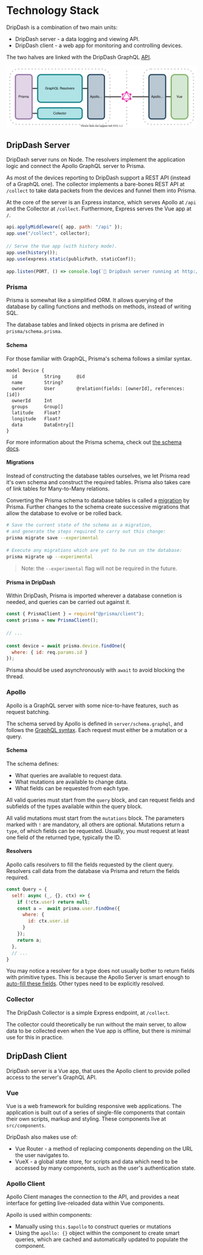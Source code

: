 # Technology Stack

DripDash is a combination of two main units:
* DripDash server - a data logging and viewing API.
* DripDash client - a web app for monitoring and controlling devices.

The two halves are linked with the DripDash GraphQL [API](API.md).

![Diagram of DripDash's technology stack](dripdash-stack.svg)

## DripDash Server

DripDash server runs on Node. The resolvers implement the application logic and connect the Apollo GraphQL server to Prisma.

As most of the devices reporting to DripDash support a REST API (instead of a GraphQL one). The collector implements a bare-bones REST API at `/collect` to take data packets from the devices and funnel them into Prisma.

At the core of the server is an Express instance, which serves Apollo at `/api` and the Collector at `/collect`. Furthermore, Express serves the Vue app at `/`.

```javascript
api.applyMiddleware({ app, path: "/api" });
app.use("/collect", collector);

// Serve the Vue app (with history mode).
app.use(history());
app.use(express.static(publicPath, staticConf));

app.listen(PORT, () => console.log(`🚀 DripDash server running at http://localhost:${PORT}`));
```

### Prisma

Prisma is somewhat like a simplified ORM. It allows querying of the database by calling functions and methods on methods, instead of writing SQL.

The database tables and linked objects in prisma are defined in `prisma/schema.prisma`.

#### Schema

For those familiar with GraphQL, Prisma's schema follows a similar syntax.

```prisma
model Device {
  id          String      @id
  name        String?
  owner       User        @relation(fields: [ownerId], references: [id])
  ownerId     Int
  groups      Group[]
  latitude    Float?
  longitude   Float?
  data        DataEntry[]
}
```
For more information about the Prisma schema, check out [the schema docs](https://www.prisma.io/docs/reference/tools-and-interfaces/prisma-schema).

#### Migrations

Instead of constructing the database tables ourselves, we let Prisma read it's own schema and construct the required tables. Prisma also takes care of link tables for Many-to-Many relations.

Converting the Prisma schema to database tables is called a [migration](https://www.prisma.io/docs/reference/tools-and-interfaces/prisma-migrate) by Prisma. Further changes to the schema create successive migrations that allow the database to evolve or be rolled back.

```bash
# Save the current state of the schema as a migration,
# and generate the steps required to carry out this change:
prisma migrate save --experimental

# Execute any migrations which are yet to be run on the database:
prisma migrate up --experimental
```
> Note: the `--experimental` flag will not be required in the future.

#### Prisma in DripDash

Within DripDash, Prisma is imported wherever a database connetion is needed, and queries can be carried out against it.

```javascript
const { PrismaClient } = require("@prisma/client");
const prisma = new PrismaClient();

// ...

const device = await prisma.device.findOne({
  where: { id: req.params.id }
});
```

Prisma should be used asynchronously with `await` to avoid blocking the thread.

### Apollo

Apollo is a GraphQL server with some nice-to-have features, such as request batching.

The schema served by Apollo is defined in `server/schema.graphql`, and follows the [GraphQL syntax](https://graphql.org/learn/schema/). Each request must either be a mutation or a query.

#### Schema

The schema defines:
* What queries are available to request data.
* What mutations are available to change data.
* What fields can be requested from each type.

All valid queries must start from the `query` block, and can request fields and subfields of the types available within the query block.

All valid mutations must start from the `mutations` block. The parameters marked with `!` are mandatory, all others are optional. Mutations return a `type`, of which fields can be requested. Usually, you must request at least one field of the returned type, typically the ID.

#### Resolvers

Apollo calls resolvers to fill the fields requested by the client query. Resolvers call data from the database via Prisma and return the fields required.

```javascript
const Query = {
  self: async (_, {}, ctx) => {
    if (!ctx.user) return null;
    const a =  await prisma.user.findOne({
      where: {
        id: ctx.user.id
      }
    });
    return a;
  },
  // ...
}
```

You may notice a resolver for a type does not usually bother to return fields with primitive types. This is because the Apollo Server is smart enough to [auto-fill these fields](https://www.apollographql.com/docs/apollo-server/data/resolvers/#default-resolvers). Other types need to be explicitly resolved.

### Collector

The DripDash Collector is a simple Express endpoint, at `/collect`.

The collector could theoretically be run without the main server, to allow data to be collected even when the Vue app is offline, but there is minimal use for this in practice.

## DripDash Client

DripDash server is a Vue app, that uses the Apollo client to provide polled access to the server's GraphQL API.

### Vue

Vue is a web framework for building responsive web applications.
The application is built out of a series of single-file components that contain their own scripts, markup and styling. These components live at `src/components`.

DripDash also makes use of:
* Vue Router - a method of replacing components depending on the URL the user navigates to.
* VueX - a global state store, for scripts and data which need to be accessed by many components, such as the user's authentication state.


### Apollo Client

Apollo Client manages the connection to the API, and provides a neat interface for getting live-reloaded data within Vue components.

Apollo is used within components:
* Manually using `this.$apollo` to construct queries or mutations
* Using the `apollo: {}` object within the component to create
  smart queries, which are cached and automatically updated to
  populate the component.
